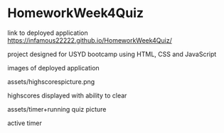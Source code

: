 # HomeworkWeek4Quiz

link to deployed application
https://infamous22222.github.io/HomeworkWeek4Quiz/

project designed for USYD bootcamp using HTML, CSS and JavaScript

images of deployed application 

assets/highscorespicture.png

highscores displayed with ability to clear

assets/timer+running quiz picture

active timer

